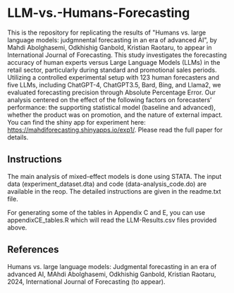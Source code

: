 # LLM-vs.-Humans-Forecasting

This is the repository for replicating the results of "Humans vs. large language models: judgmnental forecasting in an era of advanced AI", by Mahdi Abolghasemi, Odkhishig Ganbold, Kristian Raotaru, to appear in International Journal of Forecasting. This study investigates the forecasting accuracy of human experts versus Large Language Models (LLMs) in the retail sector, particularly during standard and promotional sales periods. Utilizing a controlled experimental setup with 123 human forecasters and five LLMs, including ChatGPT-4, ChatGPT3.5, Bard, Bing, and Llama2, we evaluated forecasting precision through Absolute Percentage Error. Our analysis centered on the effect of the following factors on forecasters’ performance: the supporting statistical model (baseline and advanced), whether the product was on promotion, and the nature of external impact.  You can find the shiny app for experiment here: https://mahdiforecasting.shinyapps.io/exp1/. Please read the full paper for details.

## Instructions
The main analysis of mixed-effect models is done using STATA. The input data (experiment_dataset.dta) and code (data-analysis_code.do) are available in the reop. The detailed instructions are given in the readme.txt file. 

For generating some of the tables in Appendix C and E, you can use appendixCE_tables.R which will read the LLM-Results.csv files provided above. 


## References
Humans vs. large language models: Judgmental forecasting in an era of advanced AI, MAhdi Abolghasemi, Odkhishig Ganbold, Kristian Raotaru, 2024, International Journal of Forecasting (to appear). 
